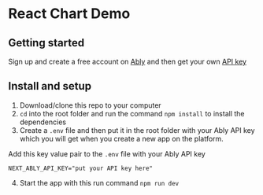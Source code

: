 # React Chart Demo

## Getting started

Sign up and create a free account on [Ably](https://ably.com/) and then get your own [API key](https://ably.com/docs/getting-started/quickstart?lang=javascript)

## Install and setup

1. Download/clone this repo to your computer
2. `cd` into the root folder and run the command `npm install` to install the dependencies
3. Create a `.env` file and then put it in the root folder with your Ably API key which you will get when you create a new app on the platform.

Add this key value pair to the `.env` file with your Ably API key

```shell
NEXT_ABLY_API_KEY="put your API key here"
```

4. Start the app with this run command `npm run dev`
